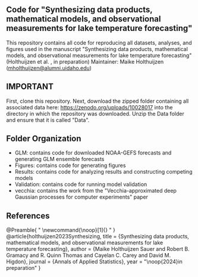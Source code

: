 ## Code for "Synthesizing data products, mathematical models, and observational measurements for lake temperature forecasting"

This repository contains all code for reproducing all datasets, analyses, and figures used in the manuscript "Synthesizing data products, mathematical models, and observational measurements for lake temperature forecasting" (Holthuijzen et al. , in preparation)
Maintainer: Maike Holthuijzen (mholthuijzen@alumni.uidaho.edu)

## IMPORTANT
First, clone this repository. Next, download the zipped folder containing all associated data here: https://zenodo.org/uploads/10028017 into the directory in which the repository was downloaded. Unzip the Data folder and ensure that it is called "Data".

## Folder Organization
* GLM: contains code for downloaded NOAA-GEFS forecasts and generating GLM ensemble forecasts
* Figures: contains code for generating figures
* Results: contains code for analyzing results and constructing competing models
* Validation: contains code for running model validation
* vecchia: contains the work from the "Vecchia-approximated deep Gaussian processes for computer experiments" paper

## References
@Preamble{ " \newcommand{\noop}[1]{} " }
@article{holthuijzen2023Synthesizing,
         title = {Synthesizing data products, mathematical models, and observational measurements for lake temperature forecasting}, 
         author = {Maike Holthuijzen Sauer and Robert B. Gramacy and R. Quinn Thomas and Cayelan C. Carey and David M. Higdon},
         journal = {Annals of Applied Statistics},
         year = "\noop{2024}in preparation"
}